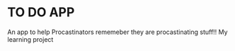 # TO DO APP
An app to help Procastinators rememeber they are procastinating stuff!! My learning project
